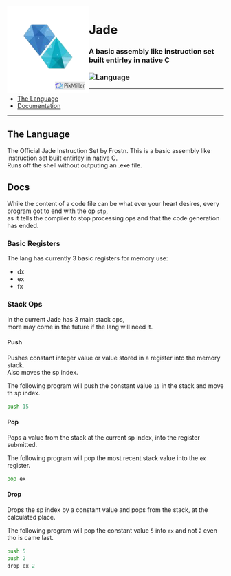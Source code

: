 <img align="left" width="190" src="/images/Jade-Logo.jpg"/>


<h1>Jade</h1>

### A basic assembly like instruction set built entirley in native C<br><br>![Language](https://img.shields.io/badge/language-C-6A7FC8.svg?style=for-the-badge)

--- 

* [The Language](#the-language)<br>
* [Documentation](#docs)<br>
---

## <b>The Language</b>

The Official Jade Instruction Set by Frostn.
This is a basic assembly like instruction set built entirley in native C.  
Runs off the shell without outputing an .exe file.

## <b>Docs</b>

While the content of a code file can be what ever your heart desires, every program got to end with the op `stp`,  
as it tells the compiler to stop processing ops and that the code generation has ended.

### Basic Registers
The lang has currently 3 basic registers for memory use:
- dx
- ex
- fx

### Stack Ops
In the current Jade has 3 main stack ops,  
more may come in the future if the lang will need it.

#### Push
Pushes constant integer value or value stored in a register into the memory stack.  
Also moves the sp index.

The following program will push the constant value `15` in the stack and move th sp index.
```asm
push 15
```

#### Pop
Pops a value from the stack at the current sp index, into the register submitted.  

The following program will pop the most recent stack value into the `ex` register.
```asm
pop ex
```

#### Drop
Drops the sp index by a constant value and pops from the stack, at the calculated place.

The following program will pop the constant value `5` into `ex` and not `2` even tho is came last.
```asm
push 5
push 2
drop ex 2
```


